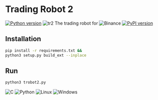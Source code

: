 # Trading Robot 2
[![Python version](https://img.shields.io/pypi/pyversions/binance-connector)](https://www.python.org/downloads/)
![tr2](https://img.shields.io/badge/thehomemadecode-Trading_Robot_2-blue)
The trading robot for
![Binance](https://img.shields.io/badge/Binance-FCD535?style=for-the-badge&logo=binance&logoColor=white)
[![PyPI version](https://img.shields.io/pypi/v/binance-connector)](https://pypi.python.org/pypi/binance-connector)

## Installation
```bash
pip install -r requirements.txt &&
python3 setup.py build_ext --inplace
```

## Run
```bash
python3 trobot2.py
```
![C](https://img.shields.io/badge/c-%2300599C.svg?style=for-the-badge&logo=c%2B%2B&logoColor=white)
![Python](https://img.shields.io/badge/python-3670A0?style=for-the-badge&logo=python&logoColor=ffdd54)
![Linux](https://img.shields.io/badge/Linux-FFFFFF?style=for-the-badge&logo=linux&logoColor=black)
![Windows](https://img.shields.io/badge/Windows-0078D6?style=for-the-badge&logo=windows&logoColor=white)
